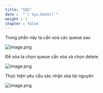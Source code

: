 ```yaml
---
title: "SQS"
date :  "`r Sys.Date()`" 
weight : 1
chapter : false
---
```


Trong phần này ta cần xoá các queue sau

![image.png](/images/SQS%204c16c634931e432886dad2df7a7c65af/image%201.png)

Để xóa ta chọn queue cần xóa và chọn delete

![image.png](/images/SQS%204c16c634931e432886dad2df7a7c65af/image%202.png)

Thực hiện yêu cầu xác nhận xóa tài nguyên

![image.png](/images/SQS%204c16c634931e432886dad2df7a7c65af/image%203.png)

